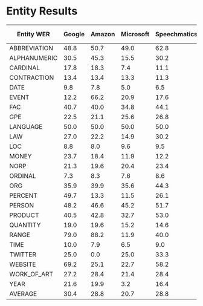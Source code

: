 # Entity Results

|Entity WER|Google|Amazon|Microsoft|Speechmatics|Rev<br />Kaldi|Rev<br />ESPNet|Kaldi.org<br />Librispeech|
|--|--|--|--|--|--|--|--|
|ABBREVIATION|48.8|50.7|49.0|62.8|39.0|39.0|81.0|48.2|
|ALPHANUMERIC|30.5|45.3|15.5|30.2|15.2|12.8|60.9|24.9|
|CARDINAL|17.8|18.3|7.4|11.1|4.4|3.9|34.2|10.5|
|CONTRACTION|13.4|13.4|13.3|11.3|9.3|7.6|57.6|11.4|
|DATE|9.8|7.8|5.0|6.5|5.5|5.1|44.0|6.6|
|EVENT|12.2|66.2|20.9|17.6|7.7|4.6|66.2|21.6|
|FAC|40.7|40.0|34.8|44.1|36.1|46.2|63.6|40.3|
|GPE|22.5|21.1|25.6|26.8|26.1|22.8|62.4|24.2|
|LANGUAGE|50.0|50.0|50.0|50.0|100.0|50.0|100.0|58.3|
|LAW|27.0|22.2|14.9|30.2|11.6|12.1|51.5|19.7|
|LOC|8.8|8.0|9.6|9.5|12.8|14.3|39.9|10.5|
|MONEY|23.7|18.4|11.9|12.2|6.0|6.7|36.9|13.1|
|NORP|21.3|19.6|20.4|23.4|23.8|28.1|55.3|22.8|
|ORDINAL|7.3|8.3|7.6|8.6|8.2|5.0|40.1|7.5|
|ORG|35.9|39.9|35.6|44.3|32.5|36.0|74.7|37.4|
|PERCENT|49.7|13.3|11.5|26.1|3.3|2.8|44.7|17.8|
|PERSON|48.2|46.6|45.2|51.7|46.8|50.1|79.7|48.1|
|PRODUCT|40.5|42.8|32.7|53.0|34.9|40.3|66.9|40.7|
|QUANTITY|19.0|19.6|15.2|14.6|10.6|13.1|49.1|15.3|
|RANGE|79.0|88.2|11.9|40.0|0.0|0.0|26.8|36.5|
|TIME|10.0|7.9|6.5|9.0|10.0|6.0|47.8|8.2|
|TWITTER|25.0|0.0|25.0|33.3|0.0|0.0|50.0|13.9|
|WEBSITE|69.2|25.1|22.7|58.2|20.2|29.7|77.6|37.5|
|WORK_OF_ART|27.2|28.4|21.4|28.4|23.5|31.8|64.3|26.8|
|YEAR|21.6|19.9|3.2|16.4|1.6|1.9|22.7|10.8|
|AVERAGE|30.4|28.8|20.7|28.8|19.6|18.8|55.9|24.5|
